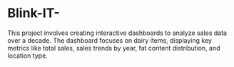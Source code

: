# Blink-IT-
This project involves creating interactive dashboards to analyze sales data over a decade. The dashboard focuses on dairy items, displaying key metrics like total sales, sales trends by year, fat content distribution, and location type.
